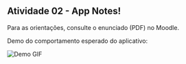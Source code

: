 ## Atividade 02 - App Notes!

Para as orientações, consulte o enunciado (PDF) no Moodle.

Demo do comportamento esperado do aplicativo:

![Demo GIF](img/note_demo.gif)
